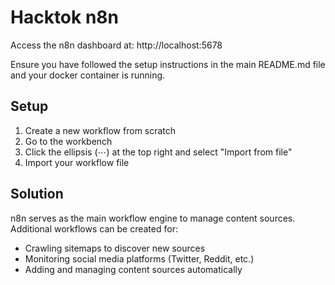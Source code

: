 # Hacktok n8n

Access the n8n dashboard at: http://localhost:5678

Ensure you have followed the setup instructions in the main README.md file and your docker container is running.

## Setup

1. Create a new workflow from scratch
2. Go to the workbench
3. Click the ellipsis (⋯) at the top right and select "Import from file"
4. Import your workflow file

## Solution

n8n serves as the main workflow engine to manage content sources. Additional workflows can be created for:

- Crawling sitemaps to discover new sources
- Monitoring social media platforms (Twitter, Reddit, etc.)
- Adding and managing content sources automatically
